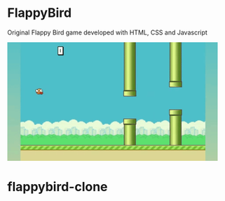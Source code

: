 # FlappyBird
Original Flappy Bird game developed with HTML, CSS and Javascript

![Giphy](https://github.com/LaercioZang/FlappyBird/blob/master/giphy.gif)
# flappybird-clone
